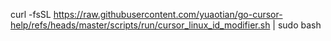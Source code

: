 curl -fsSL https://raw.githubusercontent.com/yuaotian/go-cursor-help/refs/heads/master/scripts/run/cursor_linux_id_modifier.sh | sudo bash 